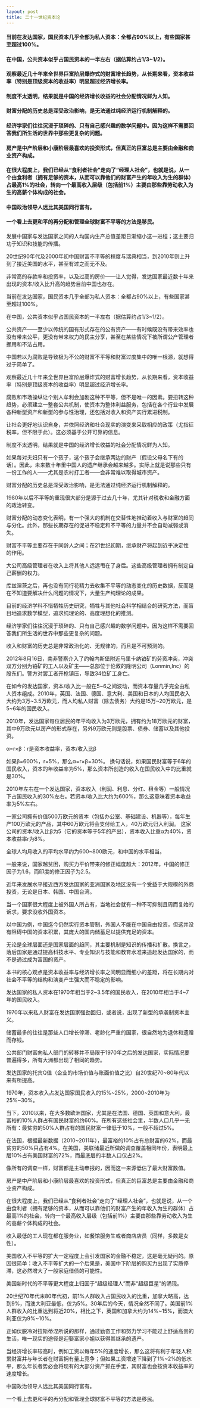 ```yaml
---
layout: post
title: 二十一世纪资本论
---
```

#### 当前在发达国家，国民资本几乎全部为私人资本：全都占90%以上，有些国家甚至超过100%。
#### 在中国，公共资本似乎占国民资本的一半左右（据估算约占1/3~1/2）。
#### 观察最近几十年来全世界巨富阶层爆炸式的财富增长趋势，从长期来看，资本收益率（特别是顶级资本的收益率）明显超过经济增长率。
#### 制度不太透明，结果就是中国的经济增长收益的社会分配情况鲜为人知。
#### 财富分配的历史总是深受政治影响，是无法通过纯经济运行机制解释的。
#### 经济学家们往往沉浸于琐碎的、只有自己感兴趣的数学问题中。因为这样不需要回答我们所生活的世界中那些更复杂的问题。
#### 房产是中产阶层和小康阶层最喜欢的投资形式，但真正的巨富总是主要由金融和商业资产构成。
#### 在很大程度上，我们已经从“食利者社会”走向了“经理人社会”，也就是说，从一个由食利者（拥有足够的资本，从而可以靠他们的财富产生的年收入为生的群体）占最高1%的社会，转向一个最高收入层级（包括前1%）主要由那些靠劳动收入为生的高薪个体构成的社会。
#### 中国政治领导人远比其美国同行富有。
#### 一个看上去更和平的再分配和管理全球财富不平等的方法是移民。
<!-- more -->
发展中国家与发达国家之间的人均国内生产总值差距日渐缩小这一进程；这主要归功于知识和技能的传播。

20世纪90年代及2000年初中国财富不平等的程度与瑞典相当，到2010年则上升到了接近美国的水平，甚至有过之而无不及。

非常高的存款率和投资率，以及过高的房价——让人觉得，发达国家最近数十年来出现的资本/收入比升高的趋势目前中国也存在。

当前在发达国家，国民资本几乎全部为私人资本：全都占90%以上，有些国家甚至超过100%。

在中国，公共资本似乎占国民资本的一半左右（据估算约占1/3~1/2）。

公共资产——至少以传统的国有形式存在的公有资产——有时候既没有带来效率也没有带来公平，更没有带来权力的民主分享，甚至在某些情况下被所谓公产管理者挪用和不法占用。

中国若以为腐败是导致极为不公的财富不平等和财富过度集中的唯一根源，就想得过于简单了。

观察最近几十年来全世界巨富阶层爆炸式的财富增长趋势，从长期来看，资本收益率（特别是顶级资本的收益率）明显超过经济增长率。

腐败和市场操纵让个别人牟利会加剧这种不平等，但不是唯一的因素。要扭转这种趋势，必须建立一整套公共机制，使资本为整体利益服务，包括在各个行业中发展各种新型资产和新型的参与性治理，还包括对收入和资产实行累进税制。

让社会更好地认识自身，并依照经济和社会现实的演变来采取相应的政策（尤指征税率，但不限于此）。这必须基于公开可靠的信息。

制度不太透明，结果就是中国的经济增长收益的社会分配情况鲜为人知。

如果每对夫妇只有一个孩子，这个孩子会继承两边的财产（假设父母名下有的话）。因此，未来数十年里中国人的遗产继承会越来越多。实际上就是说那些只有一份工作的人——尤其是农村打工者——会非常难以取得城市资产。

财富分配的历史总是深受政治影响，是无法通过纯经济运行机制解释的。

1980年以后不平等的重现很大部分是源于过去几十年，尤其针对税收和金融方面的政治转变。

财富分配的动态变化表明，有一个强大的机制在交替性地推动着收入与财富的趋同与分化。此外，那些长期存在的促进不稳定和不平等的力量并不会自动减弱或消失。

财富不平等主要存在于同龄人之间；在21世纪初期，继承财产将起到近乎决定性的作用。

大公司高级管理者在收入上将其他人远远甩在了身后。这些高级管理者拥有制定自己薪酬的权力。

库兹涅茨之后，再也没有同行花精力去收集不平等的动态变化的历史数据，反而是在不知道要解决什么问题的情况下，大量生产纯理论的成果。

目前的经济学科不惜牺牲历史研究，牺牲与其他社会科学相结合的研究方法，而盲目地追求数学模型，追求纯理论的、高度理想化的推测。

经济学家们往往沉浸于琐碎的、只有自己感兴趣的数学问题中。因为这样不需要回答我们所生活的世界中那些更复杂的问题。

收入和财富的历史总是非常政治化的、无规律的，而且是不可预测的。

2012年8月16日，南非警察介入了约翰内斯堡附近马里卡纳铂矿的劳资冲突，冲突双方分别为铂矿的工人以及矿主——总部位于伦敦的隆明公司（Lonmin,Inc）的股东们。警方对罢工者开枪镇压，导致34位矿工身亡。 

在如今的发达国家，资本/收入比一般在5~6之间波动，而资本存量几乎完全由私人资本组成。2010年，英国、法国、德国、意大利、美国和日本的人均国民收入大约为3万~3.5万欧元，而人均私人财富（除去债务）大约是15万~20万欧元，是5~6年的国民收入。

2010年，发达国家每位居民的年平均收入为3万欧元，拥有约为18万欧元的财富，其中9万欧元以房产的形式存在，另外9万欧元则是股票、债券、储蓄以及其他投资。

α=r×β：r是资本收益率，资本/收入比β

如果β=600%，r=5%，那么α=r×β=30%。 换句话说，如果国民财富等于6年的国民收入，资本的年收益率为5%，那么资本所创造的收入在国民收入中的比重就是30%。

2010年左右在一个发达国家，资本收入（利润、利息、分红、租金等）一般情况下占国民收入的30%左右。若资本/收入比大约为600%，那么这意味着资本收益率为5%左右。

一家公司拥有价值500万欧元的资本（包括办公室、基础建设、机器等），每年生产100万欧元的产品，其中60万欧元将会支付给工人，40万欧元归入利润。 这家公司的资本/收入比β为5（它的资本等于5年的产出），资本收入比重α为40%，资本收益率r为8%。

全球人均月收入的平均水平约为600~800欧元，和中国的水平相当。

一般来说，国家越贫困，购买力平价带来的修正幅度越大：2012年，中国的修正因子为1.6，而印度的修正因子为2.5。

近年来发展水平接近西方发达国家的亚洲国家及地区没有一个受益于大规模的外商投资，无论是日本、韩国、中国台湾。

当一个国家很大程度上被外国人所占有，当地社会就有一种不可抑制且周而复始的诉求，要求没收外国资本。

以中国为例，中国迄今仍然实行资本管制，外国人不能在中国自由投资，但这并没有阻碍中国的资本积累，其庞大的国内储蓄足以提供充足的资本。

无论是全球层面还是国家层面的趋同，其主要机制是知识的传播和扩散。换言之，落后国家是通过提高科技水平、专业知识与技能和教育水准来追赶发达国家的，而不是通过成为富国的资产。

本书的核心观点是资本收益率与经济增长率之间明显而细小的差距，将在长期内对社会不平等的结构和演变产生强大而不稳定的影响。

发达国家的私人资本在1970年相当于2~3.5年的国民收入，在2010年相当于4~7年的国民收入。

1970年以来私人财富在发达国家强劲回归，或者说，出现了新型的承袭制资本主义。

储蓄最多的往往是那些人口增长停滞、老龄化严重的国家，很自然地为退休和遗赠而存钱。

公共部门财富向私人部门的转移并不局限于1970年之后的发达国家，实际情况要普遍得多，所有大洲都出现了相同的趋势。

发达国家的托宾Q值（企业的市场价值与账面价值之比）自20世纪70~80年代以来有所提高。

1970年，资本收入占发达国家国民收入的15%~25%，2000~2010年为25%~30%。

当下，2010以来，在大多数欧洲国家，尤其是在法国、德国、英国和意大利，最富裕的10%人群占有国民财富的约60%。在所有这些社会里，半数人口几乎一无所有：最贫穷的50%人群占有的国民财富一律低于10%，一般不超过5%。

在法国，根据最新数据（2010~2011年），最富裕的10%占有总财富的62%，而最贫穷的50%只占有4%。在美国，美联储最近所做的调查覆盖相同年份，表明最上层10%占有美国财富的72%，而最底层的半数人口仅占2%。

像所有的调查一样，财富都是主动申报的，因而这一来源低估了最大财富数值。

房产是中产阶层和小康阶层最喜欢的投资形式，但真正的巨富总是主要由金融和商业资产构成。

在很大程度上，我们已经从“食利者社会”走向了“经理人社会”，也就是说，从一个由食利者（拥有足够的资本，从而可以靠他们的财富产生的年收入为生的群体）占最高1%的社会，转向一个最高收入层级（包括前1%）主要由那些靠劳动收入为生的高薪个体构成的社会。

收入最低的工人现在都在服务业，如餐馆服务生或者商店店员（同样，多数是女性）。

美国收入不平等的扩大一定程度上会引发国家的金融不稳定，这是毫无疑问的。原因很简单：收入不平等扩大的一个后果是，美国中下阶层的购买力出现了实质停滞，这必然增大了一般家庭借债的可能性。

美国新时代的不平等更大程度上归因于“超级经理人”而非“超级巨星”的涌现。

20世纪70年代末80年代初，前1%人群收入占国民收入的比重，加拿大略高，达到9%，而澳大利亚最低，仅为5%。30年后的今天，情况全然不同了。美国前1%人群收入的比重达到将近20%，相比之下，英国和加拿大约为14%~15%，而澳大利亚仅为9%~10%。

正如伏脱冷对拉斯蒂涅所说的那样，通过勤奋工作和努力学习不能过上舒适高贵的生活，唯一现实的途径是迎娶富家小姐以获得其继承的遗产。

当经济增长率较高时，例如工资以每年5%的速度增长，那么这将有利于年轻人积累财富并与年长者在财富拥有量上竞争；但如果工资增速下降到了1%~2%的低水平，那么年长者势必会将现有的大部分资产抓在手里，其财富也会按资本收益率的速度增长。

中国政治领导人远比其美国同行富有。

一个看上去更和平的再分配和管理全球财富不平等的方法是移民。